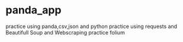 # panda_app
practice using panda,csv,json and python
practice using requests and Beautifull Soup and Webscraping
practice folium
